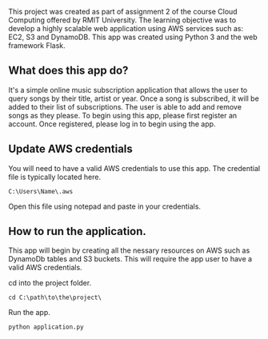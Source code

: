 This project was created as part of assignment 2 of the course Cloud Computing offered by RMIT University. 
The learning objective was to develop a highly scalable web application using AWS services such as: EC2, S3 and DynamoDB.
This app was created using Python 3 and the web framework Flask.

## What does this app do?
It's a simple online music subscription application that allows the user to query songs by their title, artist or year.
Once a song is subscribed, it will be added to their list of subscriptions.
The user is able to add and remove songs as they please. To begin using this app, please first register an account.
Once registered, please log in to begin using the app.

## Update AWS credentials

You will need to have a valid AWS credentials to use this app.
The credential file is typically located here.
```
C:\Users\Name\.aws
```
Open this file using notepad and paste in your credentials.

## How to run the application.

This app will begin by creating all the nessary resources on AWS such as DynamoDb tables and S3 buckets.
This will require the app user to have a valid AWS credentials.

cd into the project folder.
```
cd C:\path\to\the\project\
```

Run the app.
```
python application.py
```


